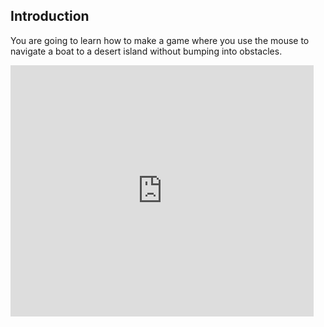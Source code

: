## Introduction

You are going to learn how to make a game where you use the mouse to navigate a boat to a desert island without bumping into obstacles.

<div class="scratch-preview">
  <iframe allowtransparency="true" width="485" height="402" src="https://scratch.mit.edu/projects/embed/63957956/?autostart=false" frameborder="0"></iframe>
</div>

